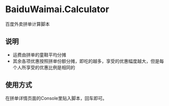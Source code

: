 # BaiduWaimai.Calculator
百度外卖拼单计算脚本

## 说明
- 运费由拼单的童鞋平均分摊
- 其余各项优惠按照拼单份额分摊，即吃的越多，享受的优惠幅度越大，但是每个人所享受的优惠比例是相同的

## 使用方式
在拼单详情页面的Console里贴入脚本，回车即可。
